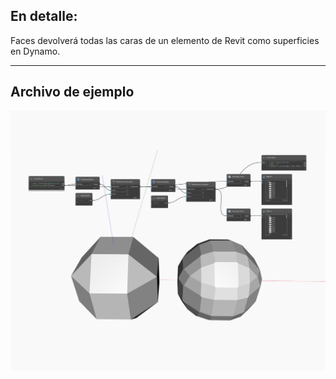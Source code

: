 ## En detalle:
Faces devolverá todas las caras de un elemento de Revit como superficies en Dynamo.
___
## Archivo de ejemplo

![Faces](./Autodesk.DesignScript.Geometry.Topology.Faces_img.jpg)

